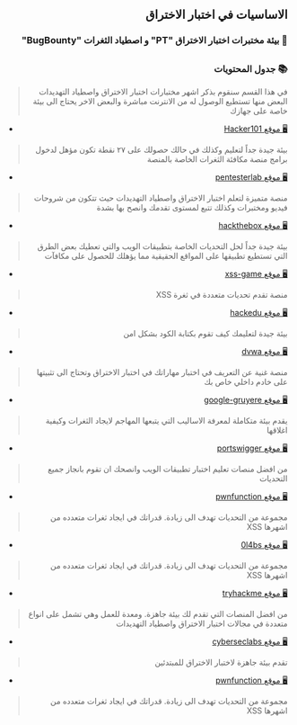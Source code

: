 <h2 dir='rtl' align='right'>الاساسيات في اختبار الاختراق  </h2>

<h3 dir='rtl' align='right'> 🧪 بيئة مختبرات اختبار الاختراق "PT" و اصطياد الثغرات "BugBounty"</h3>

## <h3 dir='rtl' align='right'>📚 جدول المحتويات  </h3>
>  <p dir='rtl' align='right'> في هذا القسم سنقوم بذكر اشهر مختبارات اختبار الاختراق واصطياد التهديدات البعض منها تستطيع الوصول له من الانترنت مباشرة والبعض الاخر يحتاج الى بيئة خاصة على جهازك

- [<p dir='rtl' align='right'>🖥 موقع Hacker101 </p>](https://www.hacker101.com/)
>  <p dir='rtl' align='right'> بيئة جيدة جداً لتعليم وكذلك في حالك حصولك على ٢٧ نقطة تكون مؤهل لدخول برامج منصة مكافئة الثغرات الخاصة بالمنصة
- [<p dir='rtl' align='right'>🖥 موقع pentesterlab </p>](https://pentesterlab.com/)
>  <p dir='rtl' align='right'> منصة متميزة لتعلم اختبار الاختراق واصطياد التهديدات حيث تتكون من شروحات فيديو ومختبرات وكذلك تتبع لمستوى تقدمك وانصح بها بشدة
- [<p dir='rtl' align='right'>🖥 موقع hackthebox </p>](https://www.hackthebox.eu/)
>  <p dir='rtl' align='right'> بيئة جيدة جداً لحل التحديات الخاصة بتطبيقات الويب والتي تعطيك بعض الطرق التي تستطيع تطبيقها على المواقع الحقيقية مما يؤهلك للحصول على مكافآت
- [<p dir='rtl' align='right'>🖥 موقع xss-game </p>](https://xss-game.appspot.com/)
>  <p dir='rtl' align='right'> منصة تقدم تحديات متعددة في ثغرة XSS
- [<p dir='rtl' align='right'>🖥 موقع hackedu </p>](https://www.hackedu.com)
>  <p dir='rtl' align='right'>  بيئة جيدة لتعليمك كيف تقوم بكتابة الكود بشكل امن
- [<p dir='rtl' align='right'>🖥 موقع dvwa </p>](http://www.dvwa.co.uk)
>  <p dir='rtl' align='right'> منصة غنية عن التعريف في اختبار مهاراتك في اختبار الاختراق وتحتاج الى تثبيتها على خادم داخلي خاص بك
- [<p dir='rtl' align='right'>🖥 موقع google-gruyere </p>](https://google-gruyere.appspot.com)
>  <p dir='rtl' align='right'> يقدم بيئة متكاملة لمعرفة الاساليب التي يتبعها المهاجم لايجاد الثغرات وكيفية اغلاقها
- [<p dir='rtl' align='right'>🖥 موقع portswigger </p>](https://portswigger.net/web-security)
>  <p dir='rtl' align='right'>  من افضل منصات تعليم اختبار تطبيقات الويب وانصحك ان تقوم بانجاز جميع التحديات
- [<p dir='rtl' align='right'>🖥 موقع pwnfunction </p>](https://xss.pwnfunction.com)
>  <p dir='rtl' align='right'> مجموعة من التحديات تهدف الى زيادة. قدراتك في ايجاد ثغرات متعدده من اشهرها XSS
- [<p dir='rtl' align='right'>🖥 موقع 0l4bs </p>](https://github.com/tegal1337/0l4bs)
>  <p dir='rtl' align='right'> مجموعة من التحديات تهدف الى زيادة. قدراتك في ايجاد ثغرات متعدده من اشهرها XSS
- [<p dir='rtl' align='right'>🖥 موقع tryhackme </p>](https://tryhackme.com/)
>  <p dir='rtl' align='right'> من افضل المنصات التي تقدم لك بيئة جاهزة. ومعدة للعمل وهي تشمل على انواع متعددة في مجالات اختبار الاختراق واصطياد التهديدات
- [<p dir='rtl' align='right'>🖥 موقع cyberseclabs </p>](https://www.cyberseclabs.co.uk)
>  <p dir='rtl' align='right'>  تقدم بيئة جاهزة لاختبار الاختراق للمبتدئين
- [<p dir='rtl' align='right'>🖥 موقع pwnfunction </p>](https://xss.pwnfunction.com)
>  <p dir='rtl' align='right'> مجموعة من التحديات تهدف الى زيادة. قدراتك في ايجاد ثغرات متعدده من اشهرها XSS
